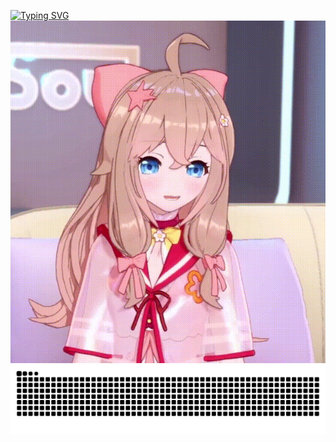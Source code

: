 [![Typing SVG](https://readme-typing-svg.demolab.com?font=Fira+Code&size=30&pause=1000&color=929126&background=FF4EB400&center=true&vCenter=true&width=435&lines=%F0%9F%98%8BLeon+ReadMe%F0%9F%98%8B)](https://git.io/typing-svg)
![image](https://github.com/exidematiX/exidematiX/blob/main/775F305D0A6A9A7A91C60F9DECA9B9C9.gif)
![image](https://github.com/exidematiX/exidematiX/blob/main/68747470733a2f2f63646e2e6a7364656c6976722e6e65742f67682f4c616e6c755a2f4c616e6c755a406f75747075742f6769746875622d636f6e747269627574696f6e2d677269642d736e616b652e737667.svg)
